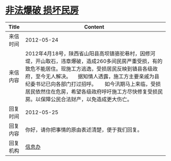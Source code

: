 # <a href="http://www.shangluo.gov.cn/zmhd/ldxxxx.jsp?urltype=leadermail.LeaderMailContentUrl&wbtreeid=1112&leadermailid=1212">非法爆破  损坏民房</a>
| Title |                                                                                             Content                                                                                             |
|:-----:|-------------------------------------------------------------------------------------------------------------------------------------------------------------------------------------------------|
| 来信时间  | 2012-05-24                                                                                                                                                                                      |
| 来信内容  | 2012年4月18号，陕西省山阳县高坝镇骆驼巷村，因修河堤，开山取石，违章爆破，造成260多间民房严重受损，有的致危不能居住。现施工方逃逸，受损居民反映到镇县各级政府，至今无人解决。     据知情人透露，施工方主要亲戚为县纪委书记已向各部门打过招呼。      如今汛期马上来临，受损居民依然住在危房，希望各级政府呼吁施工方尽快修复受损民房。以保障公民合法财产，以免造成更大伤亡。 |
| 回复时间  | 2012-05-25                                                                                                                                                                                      |
| 回复内容  | 你好，请你把事情的原由表述清楚，便于我们回复。                                                                                                                                                                         |
| 回复机构  | <a href="../../category/agencies/信息办.md">信息办</a>                                                                                                                                                |